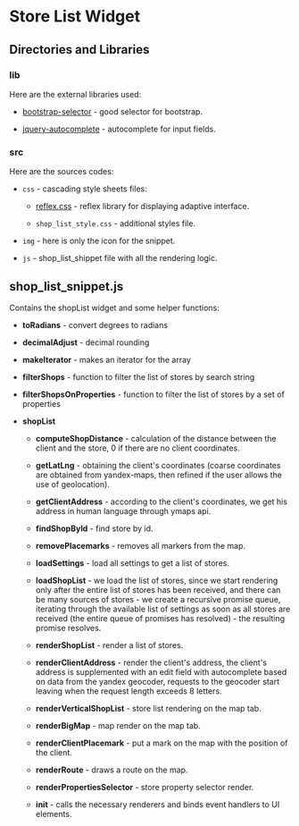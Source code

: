# Store List Widget

## Directories and Libraries

### lib

Here are the external libraries used:

* [bootstrap-selector](https://developer.snapappointments.com/bootstrap-select/) - good selector for bootstrap.

* [jquery-autocomplete](https://jqueryui.com/autocomplete/) - autocomplete for input fields.

### src

Here are the sources codes:

* ``css`` - cascading style sheets files:

    * [reflex.css](https://github.com/leejordan/reflex) - reflex library for displaying adaptive interface.

    * ``shop_list_style.css`` - additional styles file.

* ``img`` - here is only the icon for the snippet.

* ``js`` - shop_list_shippet file with all the rendering logic.

## shop_list_snippet.js

Contains the shopList widget and some helper functions:

* **toRadians** - convert degrees to radians

* **decimalAdjust** - decimal rounding

* **makeIterator** - makes an iterator for the array

* **filterShops** - function to filter the list of stores by search string

* **filterShopsOnProperties** - function to filter the list of stores by a set of properties

* **shopList**

	* **computeShopDistance** - calculation of the distance between the client and the store, 0 if there are no client coordinates.

	* **getLatLng** - obtaining the client's coordinates (coarse coordinates are obtained from yandex-maps, then refined if the user allows the use of geolocation).

	* **getClientAddress** - according to the client's coordinates, we get his address in human language through ymaps api.

	* **findShopById** - find store by id.

	* **removePlacemarks** - removes all markers from the map.

	* **loadSettings** - load all settings to get a list of stores.

	* **loadShopList** - we load the list of stores, since we start rendering only after the entire list of stores has been received, and there can be many sources of stores - we create a recursive promise queue, iterating through the available list of settings as soon as all stores are received (the entire queue of promises has resolved) - the resulting promise resolves.

	* **renderShopList** - render a list of stores.

	* **renderClientAddress** - render the client's address, the client's address is supplemented with an edit field with autocomplete based on data from the yandex geocoder, requests to the geocoder start leaving when the request length exceeds 8 letters.

	* **renderVerticalShopList** - store list rendering on the map tab.

	* **renderBigMap** - map render on the map tab.

	* **renderClientPlacemark** - put a mark on the map with the position of the client.

	* **renderRoute** - draws a route on the map.

	* **renderPropertiesSelector** - store property selector render.

	* **init** - calls the necessary renderers and binds event handlers to UI elements.
